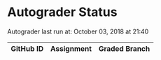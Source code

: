 # Autograder Status
Autograder last run at: October 03, 2018 at 21:40

| GitHub ID | Assignment | Graded Branch |
|-----------|------------|---------------|
